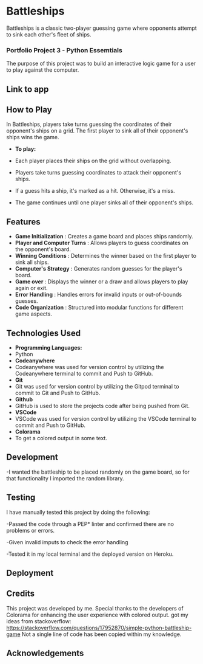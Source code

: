 # Battleships
Battleships is a classic two-player guessing game where opponents attempt to sink each other's fleet of ships.

### Portfolio Project 3 - Python Essemtials
The purpose of this project was to build an interactive logic game for a user to play against the computer.

## Link to app

## How to Play

In Battleships, players take turns guessing the coordinates of their opponent's ships on a grid. The first player to sink all of their opponent's ships wins the game.

- __To play:__

- Each player places their ships on the grid without overlapping.
- Players take turns guessing coordinates to attack their opponent's ships.
- If a guess hits a ship, it's marked as a hit. Otherwise, it's a miss.
- The game continues until one player sinks all of their opponent's ships.

## Features

- __Game Initialization__ : Creates a game board and places ships randomly.
- __Player and Computer Turns__ : Allows players to guess coordinates on the opponent's board.
- __Winning Conditions__ : Determines the winner based on the first player to sink all ships.
- __Computer's Strategy__ : Generates random guesses for the player's board.
- __Game over__ : Displays the winner or a draw and allows players to play again or exit.
- __Error Handling__ : Handles errors for invalid inputs or out-of-bounds guesses.
- __Code Organization__ : Structured into modular functions for different game aspects.

## Technologies Used

- __Programming Languages:__
- Python
- __Codeanywhere__
- Codeanywhere was used for version control by utilizing the Codeanywhere terminal to commit and Push to GitHub.
- __Git__
- Git was used for version control by utilizing the Gitpod terminal to commit to Git and Push to GitHub.
- __Github__
- GitHub is used to store the projects code after being pushed from Git.
- __VSCode__
- VSCode was used for version control by utilizing the VSCode terminal to commit and Push to GitHub.
- __Colorama__
- To get a colored output in some text.

## Development 

-I wanted the battleship to be placed randomly on the game board, so for that functionality I imported the random library.

## Testing 
I have manually tested this project by doing the following:

-Passed the code through a PEP* linter and confirmed there are no problems or errors.

-Given invalid imputs to check the error handling

-Tested it in my local terminal and the deployed version on Heroku.

## Deployment

## Credits 
This project was developed by me. Special thanks to the developers of Colorama for enhancing the user experience with colored output.
got my ideas from stackoverflow: https://stackoverflow.com/questions/17952870/simple-python-battleship-game
Not a single line of code has been copied within my knowledge.
## Acknowledgements
